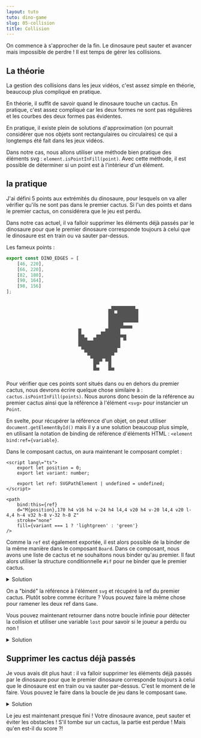 ```yaml
---
layout: tuto
tuto: dino-game
slug: 05-collision
title: Collision
---
```


<script>
	import CodeBinding from './CodeBinding.md';
	import CodeCollision from './CodeCollision.md';
	import CodeDeleteFirstCactus from './CodeDeleteFirstCactus.md';
</script>

On commence à s'approcher de la fin. Le dinosaure peut sauter et avancer mais impossible de perdre ! Il est temps de gérer les collisions.

## La théorie

La gestion des collisions dans les jeux vidéos, c'est assez simple en théorie, beaucoup plus compliqué en pratique.

En théorie, il suffit de savoir quand le dinosaure touche un cactus. En pratique, c'est assez compliqué car les deux formes ne sont pas régulières et les courbes des deux formes pas évidentes.

En pratique, il existe plein de solutions d'approximation (on pourrait considérer que nos objets sont rectangulaires ou circulaires) ce qui a longtemps été fait dans les jeux vidéos.

Dans notre cas, nous allons utiliser une méthode bien pratique des éléments svg : `element.isPointInFill(point)`. Avec cette méthode, il est possible de déterminer si un point est à l'intérieur d'un élément.

## la pratique

J'ai défini 5 points aux extrémités du dinosaure, pour lesquels on va aller vérifier qu'ils ne sont pas dans le premier cactus. Si l'un des points et dans le premier cactus, on considérera que le jeu est perdu.

Dans notre cas actuel, il va falloir supprimer les éléments déjà passés par le dinosaure pour que le premier dinosaure corresponde toujours à celui que le dinosaure est en train ou va sauter par-dessus.

Les fameux points :

```typescript
export const DINO_EDGES = [
	[46, 220],
	[66, 220],
	[82, 180],
	[90, 164],
	[98, 156]
];
```

<div class="dino-wrapper">
	<svg viewBox="0 0 100 100">
		<g transform="translate(0 -128)">
			<path
				d="M80,178h-4v14h-4v6h-4v4h-4v16h4v4h-8v-12h-4v-4h-4v4h-4v4h-4v4h4v4h-8v-16h-4v-4h-4v-4h-4v-4h-4v-4h-4v-24h4v8h4v4h4v4h8v-4h4v-4h6v-4h6v-4h4v-26h4v-4h32v4h4v18h-20v4h12v4h-16v8h8v8h-4v-4z"
				stroke="none"
				fill="#535353"
			/>
			<path d="M68,142v4h4v-4h-4z" stroke="none" fill="#EFEFEF" />
			{#each [
				[46, 220],
				[66, 220],
				[82, 180],
				[90, 164],
				[98, 156]
			] as [x, y]}
				<path d="M{x},{y}h0.01" stroke="red" stroke-width="3" stroke-linecap="round" />
			{/each}
		</g>
	</svg>
</div>

Pour vérifier que ces points sont situés dans ou en dehors du premier cactus, nous devrons écrire quelque chose similaire à : `cactus.isPointInFill(points)`. Nous aurons donc besoin de la référence au premier cactus ainsi que la référence à l'élément `<svg>` pour instancier un `Point`.

En svelte, pour récupérer la référence d'un objet, on peut utiliser `document.getElementById()` mais il y a une solution beaucoup plus simple, en utilisant la notation de binding de référence d'éléments HTML : `<element bind:ref={variable}`.

Dans le composant cactus, on aura maintenant le composant complet :

```svelte
<script lang\="ts">
	export let position = 0;
	export let variant: number;

	export let ref: SVGPathElement | undefined = undefined;
</script>

<path
	bind:this={ref}
	d="M{position},170 h4 v16 h4 v-24 h4 l4,4 v20 h4 v-20 l4,4 v20 l-4,4 h-4 v32 h-8 v-32 h-8 Z"
	stroke="none"
	fill={variant === 1 ? 'lightgreen' : 'green'}
/>
```

Comme la `ref` est également exportée, il est alors possible de la binder de la même manière dans le composant `Board`. Dans ce composant, nous avons une liste de cactus et ne souhaitons nous binder qu'au premier. Il faut alors utiliser la structure conditionnelle `#if` pour ne binder que le premier cactus.

<details>
	<summary>Solution</summary>
	<CodeBinding/>
</details>

On a "bindé" la référence à l'élément `svg` et récupéré la ref du premier cactus. Plutôt sobre comme écriture ? Vous pouvez faire la même chose pour ramener les deux ref dans `Game`.

Vous pouvez maintenant retourner dans notre boucle infinie pour détecter la collision et utiliser une variable `lost` pour savoir si le joueur a perdu ou non !

<details>
	<summary>Solution</summary>
	<CodeCollision/>
</details>

## Supprimer les cactus déjà passés

Je vous avais dit plus haut : il va falloir supprimer les éléments déjà passés par le dinosaure pour que le premier dinosaure corresponde toujours à celui que le dinosaure est en train ou va sauter par-dessus. C'est le moment de le faire. Vous pouvez le faire dans la boucle de jeu dans le composant `Game`.

<details>
	<summary>Solution</summary>
	<CodeDeleteFirstCactus/>
</details>

Le jeu est maintenant presque fini ! Votre dinosaure avance, peut sauter et éviter les obstacles ! S'il tombe sur un cactus, la partie est perdue ! Mais qu'en est-il du score ?!

<style>
	.dino-wrapper {
        max-width: 200px;
        margin: auto;
	}
</style>
